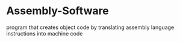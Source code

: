 # Assembly-Software
 program that creates object code by translating assembly language instructions into machine code
